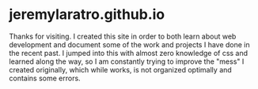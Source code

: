 # jeremylaratro.github.io

Thanks for visiting. I created this site in order to both learn about web development and document some of the work and projects I have done in the recent past. I jumped into this with almost zero knowledge of css and learned along the way, so I am constantly trying to improve the "mess" I created originally, which while works, is not organized optimally and contains some errors. 
